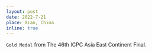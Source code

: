 ```yaml
---
layout: post
date: 2022-7-21
place: Xian, China
inline: true
---
```


`Gold Medal` from The 46th ICPC Asia East Continent Final.